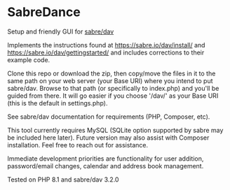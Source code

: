 # SabreDance
Setup and friendly GUI for [sabre/dav](https://github.com/sabre-io/dav)

Implements the instructions found at https://sabre.io/dav/install/ and https://sabre.io/dav/gettingstarted/ and includes corrections to their example code. 

Clone this repo or download the zip, then copy/move the files in it to the same path on your web server (your Base URI) where you intend to put sabre/dav. Browse to that path (or specifically to index.php) and you'll be guided from there. It will go easier if you choose '/dav/' as your Base URI (this is the default in settings.php).

See sabre/dav documentation for requirements (PHP, Composer, etc).

This tool currently requires MySQL (SQLite option supported by sabre may be included here later). Future version may also assist with Composer installation. Feel free to reach out for assistance.

Immediate development priorities are functionality for user addition, password/email changes, calendar and address book management.

Tested on PHP 8.1 and sabre/dav 3.2.0
